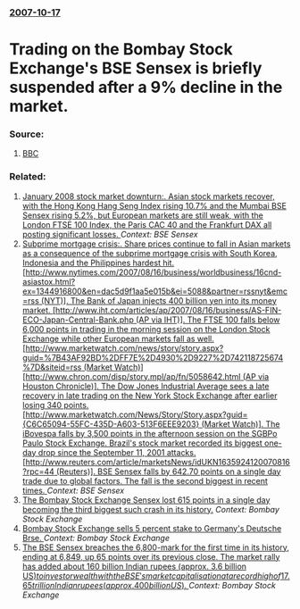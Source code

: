 ### [2007-10-17](/news/2007/10/17/index.md)

#  Trading on the Bombay Stock Exchange's BSE Sensex is briefly suspended after a 9% decline in the market. 




### Source:

1. [BBC](http://news.bbc.co.uk/2/hi/business/7048271.stm)

### Related:

1. [ January 2008 stock market downturn:. Asian stock markets recover, with the Hong Kong Hang Seng Index rising 10.7% and the Mumbai BSE Sensex rising 5.2%, but European markets are still weak, with the London FTSE 100 Index, the Paris CAC 40 and the Frankfurt DAX all posting significant losses. ](/news/2008/01/23/january-2008-stock-market-downturn-asian-stock-markets-recover-with-the-hong-kong-hang-seng-index-rising-10-7-and-the-mumbai-bse-sensex.md) _Context: BSE Sensex_
2. [ Subprime mortgage crisis:. Share prices continue to fall in Asian markets as a consequence of the subprime mortgage crisis with South Korea, Indonesia and the Philippines hardest hit. [http://www.nytimes.com/2007/08/16/business/worldbusiness/16cnd-asiastox.html?ex=1344916800&en=dac5d9f1aa5e015b&ei=5088&partner=rssnyt&emc=rss (NYT)]. The Bank of Japan injects 400 billion yen into its money market. [http://www.iht.com/articles/ap/2007/08/16/business/AS-FIN-ECO-Japan-Central-Bank.php (AP via IHT)]. The FTSE 100 falls below 6,000 points in trading in the morning session on the London Stock Exchange while other European markets fall as well. [http://www.marketwatch.com/news/story/story.aspx?guid=%7B43AF92BD%2DFF7E%2D4930%2D9227%2D742118725674%7D&siteid=rss (Market Watch)] [http://www.chron.com/disp/story.mpl/ap/fn/5058642.html (AP via Houston Chronicle)]. The Dow Jones Industrial Average sees a late recovery in late trading on the New York Stock Exchange after earlier losing 340 points. [http://www.marketwatch.com/News/Story/Story.aspx?guid={C6C65094-55FC-435D-A603-513F6EEE9203} (Market Watch)]. The iBovespa falls by 3,500 points in the afternoon session on the SGBPo Paulo Stock Exchange. Brazil's stock market recorded its biggest one-day drop since the September 11, 2001 attacks. [http://www.reuters.com/article/marketsNews/idUKN1635924120070816?rpc=44 (Reuters)]. BSE Sensex falls by 642.70 points on a single day trade due to global factors. The fall is the second biggest in recent times. ](/news/2007/08/16/subprime-mortgage-crisis-share-prices-continue-to-fall-in-asian-markets-as-a-consequence-of-the-subprime-mortgage-crisis-with-south-korea.md) _Context: BSE Sensex_
3. [ The Bombay Stock Exchange Sensex lost 615 points in a single day becoming the third biggest such crash in its history.](/news/2007/08/1/the-bombay-stock-exchange-sensex-lost-615-points-in-a-single-day-becoming-the-third-biggest-such-crash-in-its-history.md) _Context: Bombay Stock Exchange_
4. [ Bombay Stock Exchange sells 5 percent stake to Germany's Deutsche Brse. ](/news/2007/02/14/bombay-stock-exchange-sells-5-percent-stake-to-germany-s-deutsche-borse.md) _Context: Bombay Stock Exchange_
5. [ The BSE Sensex breaches the 6,800-mark for the first time in its history, ending at 6,849, up 65 points over its previous close. The market rally has added about 160 billion Indian rupees (approx. 3.6 billion US$) to investor wealth with the BSE's market capitalisation at a record high of 17.65 trillion Indian rupees (approx. 400 billion US$). ](/news/2005/03/4/the-bse-sensex-breaches-the-6-800-mark-for-the-first-time-in-its-history-ending-at-6-849-up-65-points-over-its-previous-close-the-market.md) _Context: Bombay Stock Exchange_
